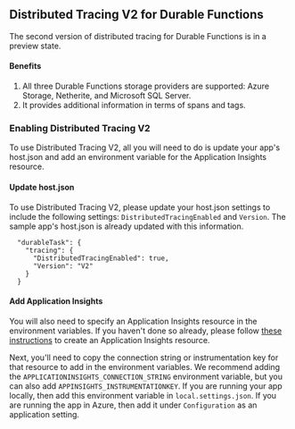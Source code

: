## Distributed Tracing V2 for Durable Functions

The second version of distributed tracing for Durable Functions is in a preview state.

#### Benefits
1. All three Durable Functions storage providers are supported: Azure Storage, Netherite, and Microsoft SQL Server.
2. It provides additional information in terms of spans and tags. 

### Enabling Distributed Tracing V2
To use Distributed Tracing V2, all you will need to do is update your app's host.json and add an environment variable for the Application Insights resource.

#### Update host.json
To use Distributed Tracing V2, please update your host.json settings to include the following settings: `DistributedTracingEnabled` and `Version`. The sample app's host.json is already updated with this information.

```
  "durableTask": {
    "tracing": {
      "DistributedTracingEnabled": true,
      "Version": "V2"
    }
  }
```

#### Add Application Insights
You will also need to specify an Application Insights resource in the environment variables. If you haven't done so already, please follow [these instructions](https://learn.microsoft.com/en-us/azure/azure-monitor/app/create-workspace-resource#copy-the-connection-string) to create an Application Insights resource.

Next, you'll need to copy the connection string or instrumentation key for that resource to add in the environment variables. We recommend adding the `APPLICATIONINSIGHTS_CONNECTION_STRING` environment variable, but you can also add `APPINSIGHTS_INSTRUMENTATIONKEY`. If you are running your app locally, then add this environment variable in `local.settings.json`. If you are running the app in Azure, then add it under `Configuration` as an application setting.